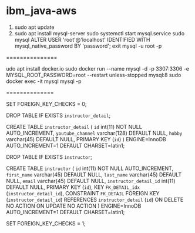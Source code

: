 # ibm_java-aws

1. sudo apt update
2. sudo apt install mysql-server
sudo systemctl start mysql.service
sudo mysql
ALTER USER 'root'@'localhost' IDENTIFIED WITH mysql_native_password BY 'password';
exit
mysql -u root -p

===============

udo apt install docker.io
sudo docker run --name mysql -d -p 3307:3306 -e MYSQL_ROOT_PASSWORD=root --restart unless-stopped mysql:8
sudo docker exec -it mysql mysql -p


==============


SET FOREIGN_KEY_CHECKS = 0;

DROP TABLE IF EXISTS `instructor_detail`;

CREATE TABLE `instructor_detail` (
  `id` int(11) NOT NULL AUTO_INCREMENT,
  `youtube_channel` varchar(128) DEFAULT NULL,
  `hobby` varchar(45) DEFAULT NULL,
  PRIMARY KEY (`id`)
) ENGINE=InnoDB AUTO_INCREMENT=1 DEFAULT CHARSET=latin1;


DROP TABLE IF EXISTS `instructor`;

CREATE TABLE `instructor` (
  `id` int(11) NOT NULL AUTO_INCREMENT,
  `first_name` varchar(45) DEFAULT NULL,
  `last_name` varchar(45) DEFAULT NULL,
  `email` varchar(45) DEFAULT NULL,
  `instructor_detail_id` int(11) DEFAULT NULL,
  PRIMARY KEY (`id`),
  KEY `FK_DETAIL_idx` (`instructor_detail_id`),
  CONSTRAINT `FK_DETAIL` FOREIGN KEY (`instructor_detail_id`) REFERENCES `instructor_detail` (`id`) ON DELETE NO ACTION ON UPDATE NO ACTION
) ENGINE=InnoDB AUTO_INCREMENT=1 DEFAULT CHARSET=latin1;

SET FOREIGN_KEY_CHECKS = 1;
